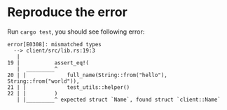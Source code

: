 # Reproduce the error

Run `cargo test`, you should see following error:

```
error[E0308]: mismatched types
  --> client/src/lib.rs:19:3
   |
19 |           assert_eq!(
   |  _________^
20 | |             full_name(String::from("hello"), String::from("world")),
21 | |             test_utils::helper()
22 | |         )
   | |_________^ expected struct `Name`, found struct `client::Name`
```
